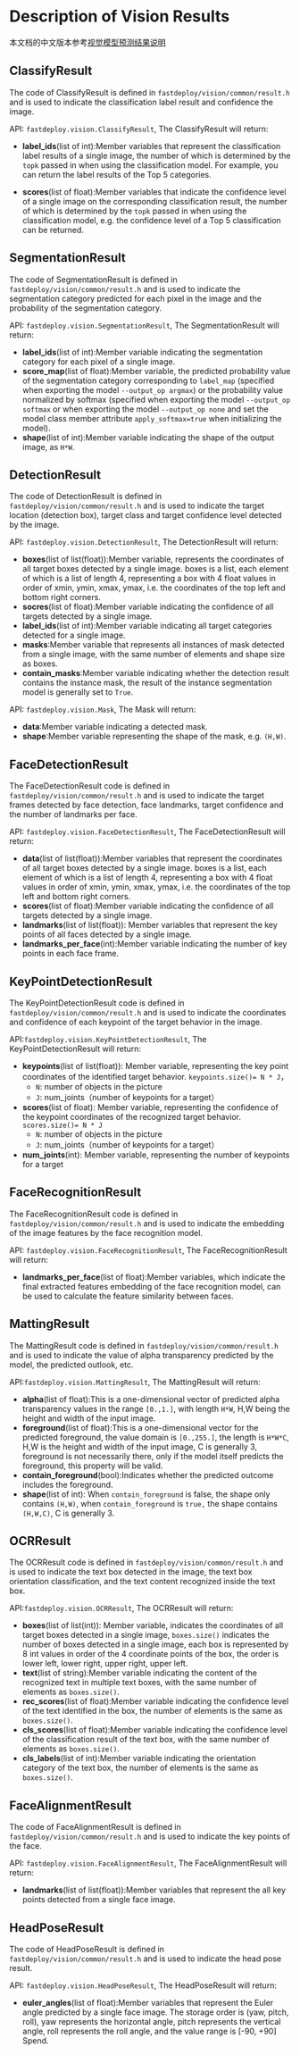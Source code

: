 # Description of Vision Results

本文档的中文版本参考[视觉模型预测结果说明](./vision_results_cn.md)

## ClassifyResult
The code of ClassifyResult is defined in `fastdeploy/vision/common/result.h` and is used to indicate the classification label result and confidence the image.

API: `fastdeploy.vision.ClassifyResult`, The ClassifyResult will return:
- **label_ids**(list of int):Member variables that represent the classification label results of a single image, the number of which is determined by the  `topk` passed in when using the classification model. For example, you can return the label results of the Top 5 categories.

- **scores**(list of float):Member variables that indicate the confidence level of a single image on the corresponding classification result, the number of which is determined by the  `topk` passed in when using the classification model, e.g. the confidence level of a Top 5 classification can be returned.


## SegmentationResult
The code of SegmentationResult is defined in `fastdeploy/vision/common/result.h` and is used to indicate the segmentation category predicted for each pixel in the image and the probability of the segmentation category.

API: `fastdeploy.vision.SegmentationResult`, The SegmentationResult will return:
- **label_ids**(list of int):Member variable indicating the segmentation category for each pixel of a single image.
- **score_map**(list of float):Member variable, the predicted probability value of the segmentation category corresponding to  `label_map` (specified when exporting the model `--output_op argmax`) or the probability value normalized by softmax (specified when exporting the model `--output_op softmax` or when exporting the model `--output_op none` and set the model class member attribute `apply_softmax=true` when initializing the model).
- **shape**(list of int):Member variable indicating the shape of the output image, as  `H*W`.


## DetectionResult
The code of DetectionResult is defined in `fastdeploy/vision/common/result.h` and is used to indicate the target location (detection box), target class and target confidence level detected by the image.

API: `fastdeploy.vision.DetectionResult`, The DetectionResult will return:
- **boxes**(list of list(float)):Member variable, represents the coordinates of all target boxes detected by a single image. boxes is a list, each element of which is a list of length 4, representing a box with 4 float values in order of xmin, ymin, xmax, ymax, i.e. the coordinates of the top left and bottom right corners.
- **socres**(list of float):Member variable indicating the confidence of all targets detected by a single image.
- **label_ids**(list of int):Member variable indicating all target categories detected for a single image.
- **masks**:Member variable that represents all instances of mask detected from a single image, with the same number of elements and shape size as boxes.
- **contain_masks**:Member variable indicating whether the detection result contains the instance mask, the result of the instance segmentation model is generally set to `True`.

API: `fastdeploy.vision.Mask`, The Mask will return:
- **data**:Member variable indicating a detected mask.
- **shape**:Member variable representing the shape of the mask, e.g.  `(H,W)`.


## FaceDetectionResult
The FaceDetectionResult code is defined in `fastdeploy/vision/common/result.h` and is used to indicate the target frames detected by face detection, face landmarks, target confidence and the number of landmarks per face.

API: `fastdeploy.vision.FaceDetectionResult`, The FaceDetectionResult will return:
- **data**(list of list(float)):Member variables that represent the coordinates of all target boxes detected by a single image. boxes is a list, each element of which is a list of length 4, representing a box with 4 float values in order of xmin, ymin, xmax, ymax, i.e. the coordinates of the top left and bottom right corners.
- **scores**(list of float):Member variable indicating the confidence of all targets detected by a single image.
- **landmarks**(list of list(float)): Member variables that represent the key points of all faces detected by a single image.
- **landmarks_per_face**(int):Member variable indicating the number of key points in each face frame.


## KeyPointDetectionResult
The KeyPointDetectionResult code is defined in `fastdeploy/vision/common/result.h` and is used to indicate the coordinates and confidence of each keypoint of the target behavior in the image.

API:`fastdeploy.vision.KeyPointDetectionResult`, The KeyPointDetectionResult will return:
- **keypoints**(list of list(float)): Member variable, representing the key point coordinates of the identified target behavior. `keypoints.size()= N * J`，
    - `N`: number of objects in the picture
    - `J`: num_joints（number of keypoints for a target）
- **scores**(list of float): Member variable, representing the confidence of the keypoint coordinates of the recognized target behavior. `scores.size()= N * J`
    - `N`: number of objects in the picture
    - `J`: num_joints（number of keypoints for a target）
- **num_joints**(int): Member variable, representing the number of keypoints for a target


## FaceRecognitionResult
The FaceRecognitionResult code is defined in `fastdeploy/vision/common/result.h` and is used to indicate the embedding of the image features by the face recognition model.

API: `fastdeploy.vision.FaceRecognitionResult`, The FaceRecognitionResult will return:
- **landmarks_per_face**(list of float):Member variables, which indicate the final extracted features embedding of the face recognition model, can be used to calculate the feature similarity between faces.


## MattingResult
The MattingResult code is defined in `fastdeploy/vision/common/result.h` and is used to indicate the value of alpha transparency predicted by the model, the predicted outlook, etc.

API:`fastdeploy.vision.MattingResult`, The MattingResult will return:
- **alpha**(list of float):This is a one-dimensional vector of predicted alpha transparency values in the range `[0.,1.]`, with length `H*W`, H,W being the height and width of the input image.
- **foreground**(list of float):This is a one-dimensional vector for the predicted foreground, the value domain is `[0.,255.]`, the length is `H*W*C`, H,W is the height and width of the input image, C is generally 3, foreground is not necessarily there, only if the model itself predicts the foreground, this property will be valid.
- **contain_foreground**(bool):Indicates whether the predicted outcome includes the foreground.
- **shape**(list of int): When `contain_foreground` is false, the shape only contains `(H,W)`, when `contain_foreground` is `true,` the shape contains `(H,W,C)`, C is generally 3.


## OCRResult
The OCRResult code is defined in `fastdeploy/vision/common/result.h` and is used to indicate the text box detected in the image, the text box orientation classification, and the text content recognized inside the text box.

API:`fastdeploy.vision.OCRResult`, The OCRResult will return:
- **boxes**(list of list(int)): Member variable, indicates the coordinates of all target boxes detected in a single image, `boxes.size()` indicates the number of boxes detected in a single image, each box is represented by 8 int values in order of the 4 coordinate points of the box, the order is lower left, lower right, upper right, upper left.
- **text**(list of string):Member variable indicating the content of the recognized text in multiple text boxes, with the same number of elements as `boxes.size()`.
- **rec_scores**(list of float):Member variable indicating the confidence level of the text identified in the box, the number of elements is the same as `boxes.size()`.
- **cls_scores**(list of float):Member variable indicating the confidence level of the classification result of the text box, with the same number of elements as `boxes.size()`.
- **cls_labels**(list of int):Member variable indicating the orientation category of the text box, the number of elements is the same as `boxes.size()`.


## FaceAlignmentResult
The code of FaceAlignmentResult is defined in `fastdeploy/vision/common/result.h` and is used to indicate the key points of the face.

API: `fastdeploy.vision.FaceAlignmentResult`, The FaceAlignmentResult will return:
- **landmarks**(list of list(float)):Member variables that represent the all key points detected from a single face image.


## HeadPoseResult
The code of HeadPoseResult is defined in `fastdeploy/vision/common/result.h` and is used to indicate the head pose result.

API: `fastdeploy.vision.HeadPoseResult`, The HeadPoseResult will return:
- **euler_angles**(list of float):Member variables that represent the Euler angle predicted by a single face image. The storage order is (yaw, pitch, roll), yaw represents the horizontal angle, pitch represents the vertical angle, roll represents the roll angle, and the value range is [-90, +90] Spend.
